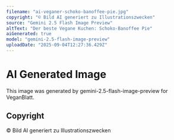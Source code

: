 ```yaml
---
filename: "ai-veganer-schoko-banoffee-pie.jpg"
copyright: "© Bild AI generiert zu Illustrationszwecken"
source: "Gemini 2.5 Flash Image Preview"
altText: "Der beste Vegane Kuchen: Schoko-Banoffee Pie"
aiGenerated: true
model: "gemini-2.5-flash-image-preview"
uploadDate: "2025-09-04T12:27:36.429Z"
---
```


# AI Generated Image

This image was generated by gemini-2.5-flash-image-preview for VeganBlatt.

## Copyright
© Bild AI generiert zu Illustrationszwecken
